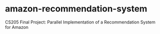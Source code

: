 # amazon-recommendation-system
CS205 Final Project: Parallel Implementation of a Recommendation System for Amazon
